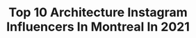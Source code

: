 ---
title: Top 10 Architecture Instagram Influencers In Montreal In 2021
description: >-
  Find top architecture Instagram influencers in Montreal in 2021. Most popular hashtags: #architecture #montreal #mtlmoments #quebec.
platform: Instagram
hits: 26
text_top: See the most popular Instagram accounts on inBeat.
text_bottom: Our platform has 26 Instagram influencers like this in Montreal, Canada for you to collaborate.
profiles:
  - username: "lashedarchitecture"
    fullname: >-
      la SHED architecture
    bio: >-
      Architecture - Montréal Facebook : la SHED architecture
    location: "Canada"
    followers: 11523
    engagement: 524
    commentsToLikes: 0.009384
    id: ck5qbsn39n7p80i11s7jhsjy2
    verified: false
    hashtags: "#lashedarchitecture, #archdaily, #architecturelovers, #architecture"
  - username: "tomstockdale48"
    fullname: >-
      tom stockdale
    bio: >-
      Montreal Arch 📷...photos are mine...if you're not checking my STORIES then you're only getting half the story☕☕😁 thomas.stockdale@sympatico.ca
    location: "Canada"
    followers: 15104
    engagement: 286
    commentsToLikes: 0.039918
    id: ck13b1pg1t9a60i19ouz9oxgz
    verified: false
    hashtags: "#montr, #jj, #minimal, #ig"
  - username: "adrienwilliamsphotos"
    fullname: >-
      Adrien Williams
    bio: >-
      Architecture photographer From Montreal but now based in BC for ⛷ #adrienwilliams #architecturephotography
    location: "Canada"
    followers: 5884
    engagement: 445
    commentsToLikes: 0.008703
    id: ck5caj5lzdi9o0i1141pmt06f
    verified: false
    hashtags: "#rogertaillibert, #quebec, #architecturephotography, #design"
  - username: "veveordie"
    fullname: >-
      Vincent 🌈| Montreal 🇨🇦
    bio: >-
      Travel Photographer 51 Countries Visited🌎 veveordie@gmail.com
    location: "Canada"
    followers: 9383
    engagement: 572
    commentsToLikes: 0.022928
    id: ck14lit5buwa20i199kkgn9fb
    verified: false
    hashtags: "#architecture, #qc, #nature, #montreallife"
  - username: "levieuxmontreal"
    fullname: >-
      Le Vieux-Montréal
    bio: >-
      Quartier historique de Montréal | Compte officiel de la Société de développement commercial du Vieux-Montréal #vieuxmontreal #oldmontreal #gensduvieux
    location: "Canada"
    followers: 42893
    engagement: 143
    commentsToLikes: 0.010821
    id: ck5bz7ul3qm0l0i115hqkxqk3
    verified: false
    hashtags: "#vieuxmontreal, #exploremontreal, #vieuxmtl, #montrealphoto"
  - username: "inayali"
    fullname: >-
      Ali
    bio: >-
      Montreal as-is: Architecture, travel and daily life ☕️ @mtlcafecrawl hi@inayali.com
    location: "Canada"
    followers: 77035
    engagement: 141
    commentsToLikes: 0.008661
    id: ck5henpantvci0i11ob3kupjy
    verified: false
    hashtags: "#mkz, #shotoniphone11pro, #lincolnicehotel, #lincolnquebecescapade"
  - username: "yyzreflections"
    fullname: >-
      Kristel
    bio: >-
      ⁣Aviation & travel content creator ✈️ 🧳⁣⁣⁣ 📍YYZ⁣⁣⁣ 📩kristel@yyzreflections.com
    location: "Canada"
    followers: 8475
    engagement: 647
    commentsToLikes: 0.148504
    id: ck5ckdv4xwo3d0i11zjctno7v
    verified: false
    hashtags: "#instaplane, #aircraft, #planespotting, #spotting"
  - username: "emmalindsayyy"
    fullname: >-
      Emma Lindsay
    bio: >-
      Artist & plant lover 🌿 #NaturalRedhead 25 📍 Montreal @emmalindsayart @gingerweddings @emma.vintagestudio www.emmalindsayartist.com
    location: "Canada"
    followers: 12284
    engagement: 748
    commentsToLikes: 0.015262
    id: ck9wdoqwtgke20j78r8nc642b
    verified: false
    hashtags: "#redhairgirl, #summerbod, #plants, #redhead"
  - username: "melika.dez"
    fullname: >-
      MELIKA DEZ
    bio: >-
      MTL based international Photographer & Art Director DM or Email to buy prints. . . @fubizstudio Talent @plieproject Photographer 📍MONTREAL
    location: "Canada"
    followers: 21541
    engagement: 434
    commentsToLikes: 0.020895
    id: ck14l4t7qsuv00i19uaiyk1zb
    verified: false
    hashtags: "#maledancer, #melikadezphotography, #fashionshoot, #giambattistavalli"
  - username: "travel_with_steve"
    fullname: >-
      Steve Pépin
    bio: >-
      All pics shot by me, or of me. 🏠 Montréal, Canada. Work in advertising. Don’t look at this profile if you hate turquoise lakes😬
    location: "Canada"
    followers: 11804
    engagement: 1108
    commentsToLikes: 0.215406
    id: ck5ce14rik4yj0i11pll4cuxx
    verified: false
    hashtags: "#montrealcity, #latergram, #nature, #traveling"
---